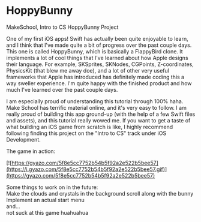 # HoppyBunny
MakeSchool, Intro to CS HoppyBunny Project

One of my first iOS apps! Swift has actually been quite enjoyable to learn, and I think that I've made quite a bit of progress over the past couple days. This one is called HoppyBunny, which is basically a FlappyBird clone. It implements a lot of cool things that I've learned about how Apple designs their language. For example, SKSprites, SKNodes, CGPoints, Z-coordinates, PhysicsKit (that blew me away doe), and a lot of other very useful frameworks that Apple has introduced has definitely made coding this a way sweller experience. I'm quite happy with the finished product and how much I've learned over the past couple days.  

I am especially proud of understanding this tutorial through 100% haha. Make School has terrific material online, and it's very easy to follow. I am really proud of building this app ground-up (with the help of a few Swift files and assets), and this tutorial really wowed me. If you want to get a taste of what building an iOS game from scratch is like, I highly recommend following finding this project on the "Intro to CS" track under iOS Development. 

The game in action:

[![https://gyazo.com/5f8e5cc7752b54b5f92a2e522b5bee57](https://i.gyazo.com/5f8e5cc7752b54b5f92a2e522b5bee57.gif)](https://gyazo.com/5f8e5cc7752b54b5f92a2e522b5bee57)

Some things to work on in the future:  
Make the clouds and crystals in the background scroll along with the bunny  
Implement an actual start menu  
and...  
not suck at this game huahuahua
